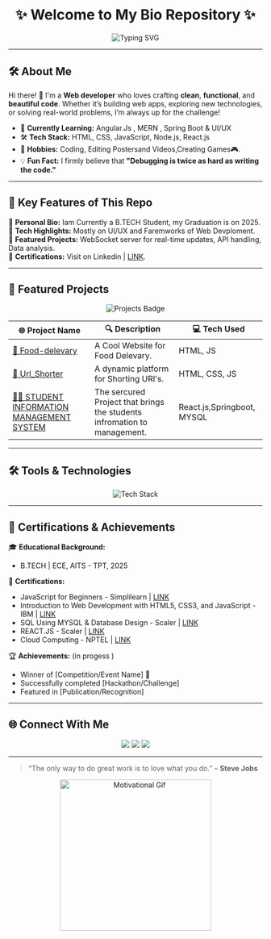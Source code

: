 <h1 align="center">✨ Welcome to My Bio Repository ✨</h1>

<p align="center">
  <img src="https://readme-typing-svg.herokuapp.com?color=F7DF1E&size=25&center=true&vCenter=true&width=500&lines=Passionate+Developer+🌟;Eternal+Learner+📘;Tech+Enthusiast+🚀" alt="Typing SVG">
</p>


<hr>

## 🛠️ **About Me**

Hi there! 👋 I'm a **Web developer** who loves crafting **clean**, **functional**, and **beautiful code**. Whether it’s building web apps, exploring new technologies, or solving real-world problems, I’m always up for the challenge!

- 🌱 **Currently Learning:** Angular.Js , MERN , Spring Boot & UI/UX
- 🛠️ **Tech Stack:** HTML, CSS, JavaScript, Node.js, React.js
- 🚀 **Hobbies:** Coding, Editing Postersand Videos,Creating Games🎮.
- 💡 **Fun Fact:** I firmly believe that **"Debugging is twice as hard as writing the code."**  

<hr>

## 🌟 **Key Features of This Repo**

📌 **Personal Bio:** Iam Currently a B.TECH Student, my Graduation is on 2025. <br>
📌 **Tech Highlights:** Mostly on UI/UX and Faremworks of Web Devploment. <br>
📌 **Featured Projects:** WebSocket server for real-time updates, API handling, Data analysis.  <br>
📌 **Certifications:** Visit on Linkedin | [LINK](https://www.linkedin.com/in/guru-gangadhar19/).  

<hr>

## 🚀 **Featured Projects**

<p align="center">
  <img src="https://img.shields.io/badge/JavaScript%20Projects-yellow?style=for-the-badge&logo=javascript&logoColor=white" alt="Projects Badge">
</p>

| 🌐 **Project Name**          | 🔍 **Description**                                                                                 | 💻 **Tech Used**         |  
|------------------------------|-----------------------------------------------------------------------------------------------------|---------------------------|  
| [🍳 Food-delevary ](https://21ak1a0427.github.io/food-delevary/)              | A Cool Website for Food Delevary.                  | HTML, JS                 |  
| [🔗 Url_Shorter ](https://github.com/21AK1A0427/Url_Shorter.git)     | A dynamic platform for Shorting URl's.                      | HTML, CSS, JS            |  
| [👨‍🏫  STUDENT INFORMATION MANAGEMENT SYSTEM](https://github.com/21AK1A0427/Student_Registration_Form.git)   | The sercured Project that brings the students infromation to management.        |React.js,Springboot, MYSQL|  

<hr>

## 🛠️ **Tools & Technologies**

<p align="center">
  <img src="https://skillicons.dev/icons?i=html,css,js,react,nodejs,mongodb,github,git,vscode" alt="Tech Stack">
</p>

<hr>

## 📜 **Certifications & Achievements**

🎓 **Educational Background:**  
- B.TECH | ECE, AITS - TPT, 2025

📜 **Certifications:**  
- JavaScript for Beginners           - Simplilearn | [LINK](https://www.simplilearn.com/skillup-certificate-landing?token=eyJjb3Vyc2VfaWQiOiIxNzI0IiwiY2VydGlmaWNhdGVfdXJsIjoiaHR0cHM6XC9cL2NlcnRpZmljYXRlcy5zaW1wbGljZG4ubmV0XC9zaGFyZVwvdGh1bWJfNzA0MzkzNV8xNzIyMjcxMDMyLnBuZyIsInVzZXJuYW1lIjoiZ3VydSBnYW5nYWRoYXIgcmVkZHkifQ%3D%3D&utm_source=shared-certificate&utm_medium=lms&utm_campaign=shared-certificate-promotion&referrer=https%3A%2F%2Flms.simplilearn.com%2Fcourses%2F4212%2FJavaScript-for-Beginners%2Fcertificate%2Fdownload-skillup&%24web_only=true&_branch_match_id=1354793033070477973&_branch_referrer=H4sIAAAAAAAAA8soKSkottLXL87MLcjJ1EssKNDLyczL1k%2FVD3ctNUvKyUh28UmyrytKTUstKsrMS49PKsovL04tsnVNSU8FAOmnNzk9AAAA) 
- Introduction to Web Development
  with HTML5, CSS3, and JavaScript   - IBM     | [LINK](https://courses.edx.org/certificates/419b3aac0e4d418ebe32eb117d9ccaae)
- SQL Using MYSQL & Database Design  - Scaler  | [LINK]([https://courses.edx.org/certificates/419b3aac0e4d418ebe32eb117d9ccaae](https://moonshot.scaler.com/s/sl/WDP5HwvDhQ?_gl=1*98mrwq*_gcl_aw*R0NMLjE3MTg1MTIxODguQ2owS0NRanc5N1N6QmhEYUFSSXNBRkhYVVdCUG1sai03N1lET21CQ2YyMzM1b3RQVmtteVJXcVJxWFQ1NDFoRUQ1Si1nNktsRHNCUFFmd2FBcFY0RUFMd193Y0I.*_gcl_au*ODAyOTY2MjQzLjE3MTgyMTM5NDA.*FPAU*Mzg4Nzg2NTU1LjE3MTgyMTIyNTA.*_ga*MjEzNzM5ODEwMy4xNzE4MjEyMjQ4*_ga_53S71ZZG1X*MTcxODY4NDc1My45LjEuMTcxODY5MDQ1MC41MS4wLjEyNjY5MTcxMTY.))
- REACT.JS                           - Scaler  | [LINK](https://moonshot.scaler.com/s/li/FwcTU9E5NE)
- Cloud Computing                    - NPTEL   | [LINK](https://drive.google.com/file/d/1HNW7N1sBYZAsyQfzhFgFIc3vjstKxSxh/view)

🏆 **Achievements:** (in progess ) 
- Winner of [Competition/Event Name] 🥇  
- Successfully completed [Hackathon/Challenge]  
- Featured in [Publication/Recognition]  

<hr>

## 🌐 **Connect With Me**

<p align="center">
  <a href="mailto:gurugangadharreddy19@gmail.com"><img src="https://img.shields.io/badge/-Email-D14836?style=for-the-badge&logo=gmail&logoColor=white"></a>
  <a href="https://www.linkedin.com/in/guru-gangadhar19/"><img src="https://img.shields.io/badge/-LinkedIn-0077B5?style=for-the-badge&logo=linkedin&logoColor=white"></a>
  <a href="https://github.com/21AK1A0427"><img src="https://img.shields.io/badge/-GitHub-181717?style=for-the-badge&logo=github&logoColor=white"></a>
  
</p>

<hr>

> “The only way to do great work is to love what you do.” – **Steve Jobs**

<p align="center">
  <img src="https://media.giphy.com/media/Ll22OhMLAlVDb8UQWe/giphy.gif" width="300" alt="Motivational Gif">
</p>
